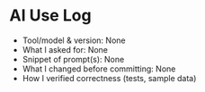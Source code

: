 # AI Use Log
- Tool/model & version: None
- What I asked for: None 
- Snippet of prompt(s): None
- What I changed before committing: None
- How I verified correctness (tests, sample data)
